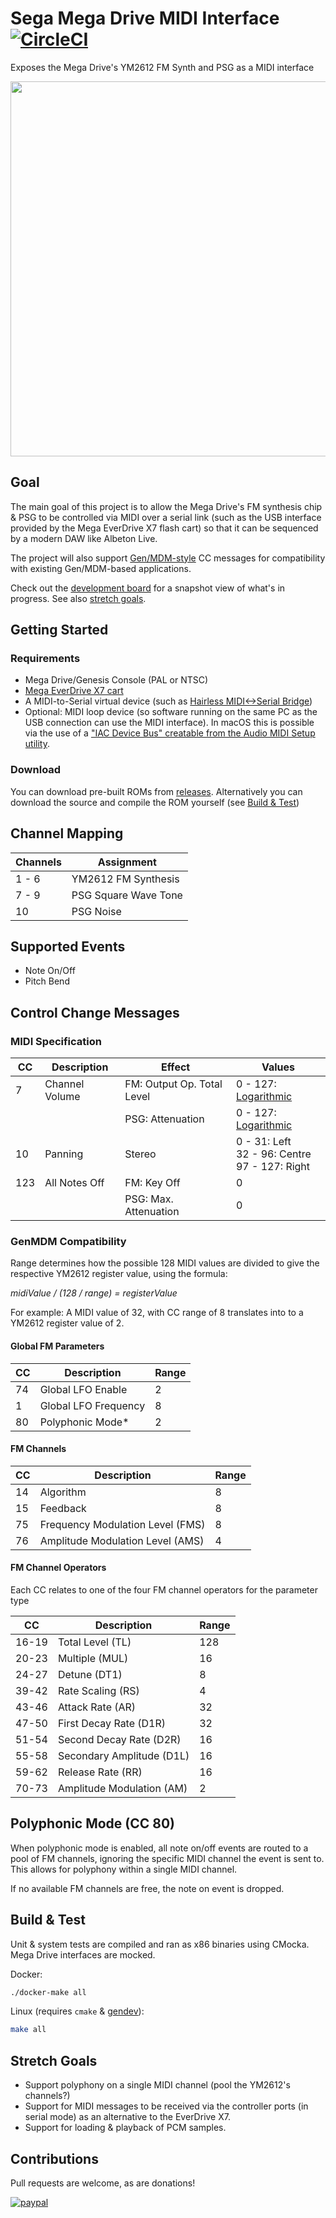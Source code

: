 # Sega Mega Drive MIDI Interface [![CircleCI](https://circleci.com/gh/rhargreaves/mega-drive-midi-interface.svg?style=svg)](https://circleci.com/gh/rhargreaves/mega-drive-midi-interface)

Exposes the Mega Drive's YM2612 FM Synth and PSG as a MIDI interface

<p align="center">
    <img src="https://github.com/rhargreaves/mega-drive-midi-interface/raw/master/docs/screenshot.png" width="600" />
</p>

## Goal

The main goal of this project is to allow the Mega Drive's FM synthesis chip & PSG to be controlled via MIDI over a serial link (such as the USB interface provided by the Mega EverDrive X7 flash cart) so that it can be sequenced by a modern DAW like Albeton Live.

The project will also support [Gen/MDM-style](https://catskullelectronics.com/public/genMDM.pdf) CC messages for compatibility with existing Gen/MDM-based applications.

Check out the [development board](https://github.com/rhargreaves/mega-drive-midi-interface/projects/1) for a snapshot view of what's in progress. See also [stretch goals](#stretch-goals).

## Getting Started

### Requirements

- Mega Drive/Genesis Console (PAL or NTSC)
- [Mega EverDrive X7 cart](https://krikzz.com/store/home/33-mega-everdrive-v2.html)
- A MIDI-to-Serial virtual device (such as [Hairless MIDI<->Serial Bridge](http://projectgus.github.io/hairless-midiserial/))
- Optional: MIDI loop device (so software running on the same PC as the USB connection can use the MIDI interface). In macOS this is possible via the use of a ["IAC Device Bus" creatable from the Audio MIDI Setup utility](https://help.ableton.com/hc/en-us/articles/209774225-Using-virtual-MIDI-buses).

### Download

You can download pre-built ROMs from [releases](https://github.com/rhargreaves/mega-drive-midi-interface/releases). Alternatively you can download the source and compile the ROM yourself (see [Build & Test](#build--test))

## Channel Mapping

| Channels | Assignment           |
| -------- | -------------------- |
| 1 - 6    | YM2612 FM Synthesis  |
| 7 - 9    | PSG Square Wave Tone |
| 10       | PSG Noise            |

## Supported Events

- Note On/Off
- Pitch Bend

## Control Change Messages

### MIDI Specification

| CC  | Description    | Effect                     | Values                                             |
| --- | -------------- | -------------------------- | -------------------------------------------------- |
| 7   | Channel Volume | FM: Output Op. Total Level | 0 - 127: [Logarithmic](src/midi.c#L24)             |
|     |                | PSG: Attenuation           | 0 - 127: [Logarithmic](src/midi.c#L45)             |
| 10  | Panning        | Stereo                     | 0 - 31: Left<br>32 - 96: Centre<br>97 - 127: Right |
| 123 | All Notes Off  | FM: Key Off                | 0                                                  |
|     |                | PSG: Max. Attenuation      | 0                                                  |

### GenMDM Compatibility

Range determines how the possible 128 MIDI values are divided to give the respective YM2612 register value, using the formula:

_midiValue / (128 / range) = registerValue_

For example: A MIDI value of 32, with CC range of 8 translates into to a YM2612 register value of 2.

#### Global FM Parameters

| CC  | Description          | Range |
| --- | -------------------- | ----- |
| 74  | Global LFO Enable    | 2     |
| 1   | Global LFO Frequency | 8     |
| 80  | Polyphonic Mode\*    | 2     |

#### FM Channels

| CC  | Description                      | Range |
| --- | -------------------------------- | ----- |
| 14  | Algorithm                        | 8     |
| 15  | Feedback                         | 8     |
| 75  | Frequency Modulation Level (FMS) | 8     |
| 76  | Amplitude Modulation Level (AMS) | 4     |

#### FM Channel Operators

Each CC relates to one of the four FM channel operators for the parameter type

| CC    | Description               | Range |
| ----- | ------------------------- | ----- |
| 16-19 | Total Level (TL)          | 128   |
| 20-23 | Multiple (MUL)            | 16    |
| 24-27 | Detune (DT1)              | 8     |
| 39-42 | Rate Scaling (RS)         | 4     |
| 43-46 | Attack Rate (AR)          | 32    |
| 47-50 | First Decay Rate (D1R)    | 32    |
| 51-54 | Second Decay Rate (D2R)   | 16    |
| 55-58 | Secondary Amplitude (D1L) | 16    |
| 59-62 | Release Rate (RR)         | 16    |
| 70-73 | Amplitude Modulation (AM) | 2     |

## Polyphonic Mode (CC 80)

When polyphonic mode is enabled, all note on/off events are routed to a pool of
FM channels, ignoring the specific MIDI channel the event is sent to. This allows for
polyphony within a single MIDI channel.

If no available FM channels are free, the note on event is dropped.

## Build & Test

Unit & system tests are compiled and ran as x86 binaries using CMocka. Mega Drive interfaces are mocked.

Docker:

```sh
./docker-make all
```

Linux (requires `cmake` & [gendev](https://github.com/kubilus1/gendev)):

```sh
make all
```

## Stretch Goals

- Support polyphony on a single MIDI channel (pool the YM2612's channels?)
- Support for MIDI messages to be received via the controller ports (in serial mode) as an alternative to the EverDrive X7.
- Support for loading & playback of PCM samples.

## Contributions

Pull requests are welcome, as are donations!

[![paypal](https://www.paypalobjects.com/en_US/i/btn/btn_donateCC_LG.gif)](https://www.paypal.com/cgi-bin/webscr?cmd=_s-xclick&hosted_button_id=4VY6LCUMYLD42&source=url)
